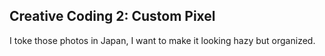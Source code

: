 ## Creative Coding 2: Custom Pixel

I toke those photos in Japan, I want to make it looking hazy but organized.
